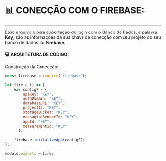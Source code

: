 # :bar_chart: **CONECÇÃO COM O FIREBASE:**
---
Esse arquivo é para exportação de login com o Banco de Dados, a palavra **Key**, são as informações da sua chave de conecção com seu projeto do seu banco de dados do **Firebase**.

#### :computer: ARQUITETURA DE CÓDIGO: 

Construção da Conecção:
```javascript
const firebase = require("firebase");

let fire = () => {
    var configF = {
        apiKey: "KEY",
        authDomain: "KEY",
        databaseURL: "KEY",
        projectId: "KEY",
        storageBucket: "KEY",
        messagingSenderId: "KEY",
        appId: "KEY",
        measurementId: "KEY"
      }; 
    
    firebase.initializeApp(configF);
};
    
module.exports = fire;
```

